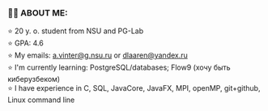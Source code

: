 ### 🍃🍃 ABOUT ME: <br />
  ⭐️ 20 y. o. student from NSU and PG-Lab <br />
  ⭐️ GPA: 4.6 <br />
  ⭐️ My emails: a.vinter@g.nsu.ru or dlaaren@yandex.ru <br />
  ⭐️ I'm currently learning: PostgreSQL/databases; Flow9 (хочу быть киберузбеком)<br />
  ⭐️ I have experience in C, SQL, JavaCore, JavaFX, MPI, openMP, git+github, Linux command line <br />
  
